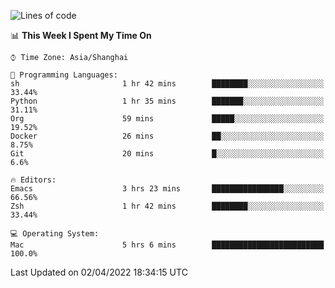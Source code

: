 <!--START_SECTION:waka-->
![Lines of code](https://img.shields.io/badge/From%20Hello%20World%20I%27ve%20Written-22%20Thousand%20lines%20of%20code-blue)

📊 **This Week I Spent My Time On** 

```text
⌚︎ Time Zone: Asia/Shanghai

💬 Programming Languages: 
sh                       1 hr 42 mins        ████████░░░░░░░░░░░░░░░░░   33.44% 
Python                   1 hr 35 mins        ███████░░░░░░░░░░░░░░░░░░   31.11% 
Org                      59 mins             █████░░░░░░░░░░░░░░░░░░░░   19.52% 
Docker                   26 mins             ██░░░░░░░░░░░░░░░░░░░░░░░   8.75% 
Git                      20 mins             █░░░░░░░░░░░░░░░░░░░░░░░░   6.6%

🔥 Editors: 
Emacs                    3 hrs 23 mins       ████████████████░░░░░░░░░   66.56% 
Zsh                      1 hr 42 mins        ████████░░░░░░░░░░░░░░░░░   33.44%

💻 Operating System: 
Mac                      5 hrs 6 mins        █████████████████████████   100.0%

```


 Last Updated on 02/04/2022 18:34:15 UTC
<!--END_SECTION:waka-->
